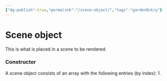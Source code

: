 ```yaml
---
{"dg-publish":true,"permalink":"/scene-object/","tags":"gardenEntry"}
---
```


# Scene object
This is what is placed in a scene to be rendered.


### Constructor
A scene object consists of an array with the following entries (by index):
1. 

